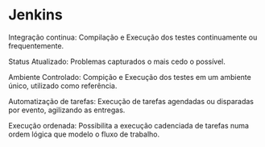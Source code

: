 # Jenkins

Integração continua: Compilação e Execução dos testes continuamente ou frequentemente.

Status Atualizado: Problemas capturados o mais cedo o possível.

Ambiente Controlado: Compição e Execução dos testes em um ambiente único, utilizado como referência.

Automatização de tarefas: Execução de tarefas agendadas ou disparadas por evento, agilizando as entregas.

Execução ordenada: Possibilita a execução cadenciada de tarefas numa ordem lógica que modelo o fluxo de trabalho.
